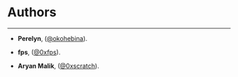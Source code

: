 # Authors

---

- **Perelyn**, ([@okohebina](https://twitter.com/okohebina)).

- **fps**, ([@0xfps](https://twitter.com/0xfps)).

- **Aryan Malik**, ([@0xscratch](https://github.com/0xscratch)).